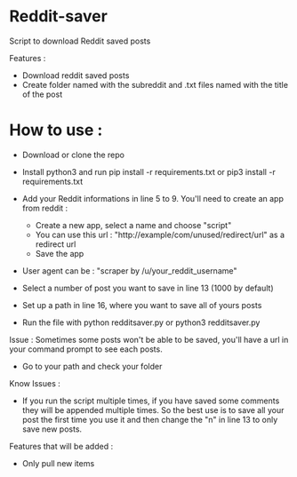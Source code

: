 # Reddit-saver
Script to download Reddit saved posts

Features : 
- Download reddit saved posts
- Create folder named with the subreddit and .txt files named with the title of the post


# How to use :
- Download or clone the repo
- Install python3 and run pip install -r requirements.txt or pip3 install -r requirements.txt

- Add your Reddit informations in line 5 to 9. 
You'll need to create an app from reddit :
  - Create a new app, select a name and choose "script"
  - You can use this url : "http://example/com/unused/redirect/url" as a redirect url 
  - Save the app
  
- User agent can be : "scraper by /u/your_reddit_username"
  
- Select a number of post you want to save in line 13 (1000 by default)

- Set up a path in line 16, where you want to save all of yours posts

- Run the file with python redditsaver.py or python3 redditsaver.py 

Issue : Sometimes some posts won't be able to be saved, you'll have a url in your command prompt to see each posts.

- Go to your path and check your folder

Know Issues :
 
- If you run the script multiple times, if you have saved some comments they will be appended multiple times. 
So the best use is to save all your post the first time you use it and then change the "n" in line 13 to only save new posts. 

Features that will be added : 

- Only pull new items
